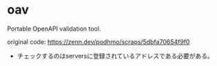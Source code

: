 # oav

Portable OpenAPI validation tool.

original code: https://zenn.dev/podhmo/scraps/5dbfa70654f9f0

- チェックするのはserversに登録されているアドレスである必要がある。
